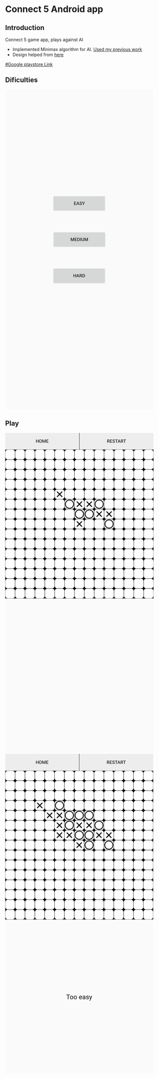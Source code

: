 # Connect 5 Android app


## Introduction
Connect 5 game app, plays against AI
  - Implemented Minimax algorithm for AI. [Used my previous work](https://github.com/yyhk123/4-in-a-line)
  - Design helped from [here](https://www.youtube.com/watch?v=tFilQ48HR08&t=647s)
  

[#Google playstore Link](https://play.google.com/store/apps/details?id=com.min.connect4)


## Dificulties
![App Screenshot](thumbnails/20201121_180502.jpg)


## Play
![App Screenshot](thumbnails/20201121_180524.jpg)
![App Screenshot](thumbnails/20201121_180543.jpg)
